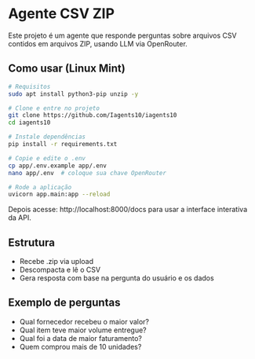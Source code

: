 # Agente CSV ZIP

Este projeto é um agente que responde perguntas sobre arquivos CSV contidos em arquivos ZIP, usando LLM via OpenRouter.

## Como usar (Linux Mint)
```bash
# Requisitos
sudo apt install python3-pip unzip -y

# Clone e entre no projeto
git clone https://github.com/Iagents10/iagents10
cd iagents10

# Instale dependências
pip install -r requirements.txt

# Copie e edite o .env
cp app/.env.example app/.env
nano app/.env  # coloque sua chave OpenRouter

# Rode a aplicação
uvicorn app.main:app --reload
```

Depois acesse: http://localhost:8000/docs para usar a interface interativa da API.

## Estrutura
- Recebe .zip via upload
- Descompacta e lê o CSV
- Gera resposta com base na pergunta do usuário e os dados

## Exemplo de perguntas
- Qual fornecedor recebeu o maior valor?
- Qual item teve maior volume entregue?
- Qual foi a data de maior faturamento?
- Quem comprou mais de 10 unidades?
